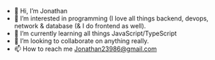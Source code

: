 - 👋 Hi, I’m Jonathan
- 👀 I’m interested in programming (I love all things backend, devops, network & database (& I do frontend as well).
- 🌱 I’m currently learning all things JavaScript/TypeScript
- 💞️ I’m looking to collaborate on anything really.
- 📫 How to reach me Jonathan23986@gmail.com

<!---
CamelJohn/CamelJohn is a ✨ special ✨ repository because its `README.md` (this file) appears on your GitHub profile.
You can click the Preview link to take a look at your changes.
--->
